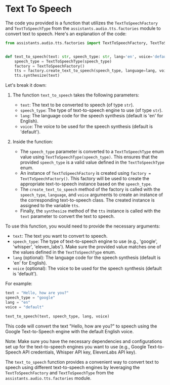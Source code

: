 # Text To Speech

The code you provided is a function that utilizes the `TextToSpeechFactory` and `TextToSpeechType` from the `assistants.audio.tts.factories` module to convert text to speech. Here's an explanation of the code:

```python
from assistants.audio.tts.factories import TextToSpeechFactory, TextToSpeechType


def text_to_speech(text: str, speech_type: str, lang='en', voice='default'):
    speech_type = TextToSpeechType(speech_type)
    factory = TextToSpeechFactory()
    tts = factory.create_text_to_speech(speech_type, language=lang, voice=voice)
    tts.synthesize(text)
```

Let's break it down:

1. The function `text_to_speech` takes the following parameters:
   - `text`: The text to be converted to speech (of type `str`).
   - `speech_type`: The type of text-to-speech engine to use (of type `str`).
   - `lang`: The language code for the speech synthesis (default is 'en' for English).
   - `voice`: The voice to be used for the speech synthesis (default is 'default').

2. Inside the function:
   - The `speech_type` parameter is converted to a `TextToSpeechType` enum value using `TextToSpeechType(speech_type)`. This ensures that the provided `speech_type` is a valid value defined in the `TextToSpeechType` enum.
   - An instance of `TextToSpeechFactory` is created using `factory = TextToSpeechFactory()`. This factory will be used to create the appropriate text-to-speech instance based on the `speech_type`.
   - The `create_text_to_speech` method of the factory is called with the `speech_type`, `language`, and `voice` arguments to create an instance of the corresponding text-to-speech class. The created instance is assigned to the variable `tts`.
   - Finally, the `synthesize` method of the `tts` instance is called with the `text` parameter to convert the text to speech.

To use this function, you would need to provide the necessary arguments:
- `text`: The text you want to convert to speech.
- `speech_type`: The type of text-to-speech engine to use (e.g., 'google', 'whisper', 'eleven_labs'). Make sure the provided value matches one of the values defined in the `TextToSpeechType` enum.
- `lang` (optional): The language code for the speech synthesis (default is 'en' for English).
- `voice` (optional): The voice to be used for the speech synthesis (default is 'default').

For example:

```python
text = "Hello, how are you?"
speech_type = "google"
lang = "en"
voice = "default"

text_to_speech(text, speech_type, lang, voice)
```

This code will convert the text "Hello, how are you?" to speech using the Google Text-to-Speech engine with the default English voice.

Note: Make sure you have the necessary dependencies and configurations set up for the text-to-speech engines you want to use (e.g., Google Text-to-Speech API credentials, Whisper API key, ElevenLabs API key).

The `text_to_speech` function provides a convenient way to convert text to speech using different text-to-speech engines by leveraging the `TextToSpeechFactory` and `TextToSpeechType` from the `assistants.audio.tts.factories` module.

